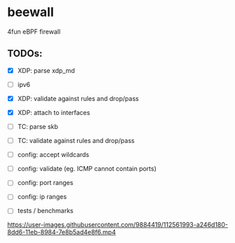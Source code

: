 # beewall

4fun eBPF firewall

## TODOs: 

-  [x]  XDP: parse xdp_md
-  [ ]  ipv6
-  [x]  XDP: validate against rules and drop/pass
-  [x]  XDP: attach to interfaces
-  [ ]  TC: parse skb
-  [ ]  TC: validate against rules and drop/pass
-  [ ]  config: accept wildcards
-  [ ]  config: validate (eg. ICMP cannot contain ports)
-  [ ]  config: port ranges
-  [ ]  config: ip ranges
-  [ ]  tests / benchmarks



https://user-images.githubusercontent.com/9884419/112561993-a246d180-8dd6-11eb-8984-7e8b5ad4e8f6.mp4
